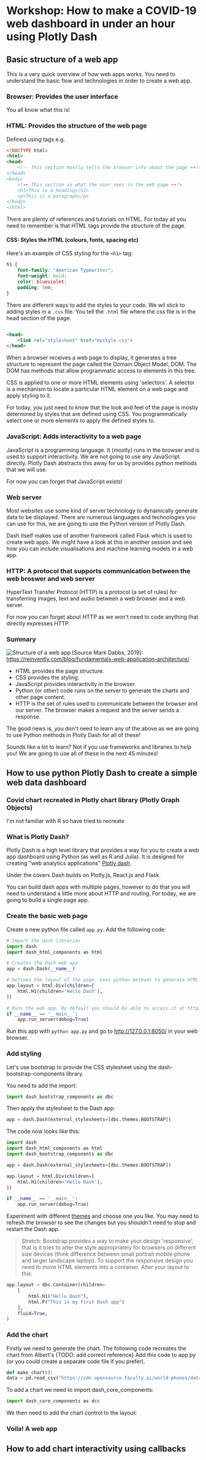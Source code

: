 # Workshop: How to make a COVID-19 web dashboard in under an hour using Plotly Dash

## Basic structure of a web app

This is a very quick overview of how web apps works. You need to understand the basic flow and technologies in order to
create a web app.

### Browser: Provides the user interface

You all know what this is!

### HTML: Provides the structure of the web page

Defined using tags e.g.

```html
<!DOCTYPE html>
<html>
<head>
    <!-- This section mostly tells the browser info about the page --!>
</head>
<body>
    <!-- This section is what the user sees in the web page --!>
    <h1>This is a heading</h1>
    <p>This is a paragraph</p>
</body>
</html>
```

There are plenty of references and tutorials on HTML. For today all you need to remember is that HTML tags provide the
structure of the page.

#### CSS: Styles the HTML (colours, fonts, spacing etc)

Here's an example of CSS styling for the ```<h1>``` tag:

```css
h1 {
    font-family: "American Typewriter";
    font-weight: bold;
    color: blueviolet;
    padding: 5em;
}
```

There are different ways to add the styles to your code. We wil stick to adding styles in a `.css` file. You tell
the `.html` file where the css file is in the head section of the page.

```html

<head>
    <link rel="stylesheet" href="mystyle.css">
</head>
```

When a browser receives a web page to display, it generates a tree structure to represent the page called the Domain
Object Model, DOM. The DOM has methods that allow programmatic access to elements in this tree.

CSS is applied to one or more HTML elements using 'selectors'. A selector is a mechanism to locate a particular HTML
element on a web page and apply styling to it.

For today, you just need to know that the look and feel of the page is mostly determined by styles that are defined
using CSS. You programmatically select one or more elements to apply the defined styles to.

### JavaScript: Adds interactivity to a web page

JavaScript is a programming language. It (mostly) runs in the browser and is used to support interactivity. We are not
going to use any JavaScript directly. Plotly Dash abstracts this away for us by provides python methods that we will
use.

For now you can forget that JavaScript exists!

### Web server

Most websites use some kind of server technology to dynamically generate data to be displayed. There are numerous
languages and technologies you can use for this, we are going to use the Python version of Plotly Dash. 

Dash itself makes use of another framework called Flask which is used to create web apps. We might have
a look at this in another session and see how you can include visualisations and machine learning models in a web app.

### HTTP: A protocol that supports communication between the web broswer and web server

HyperText Transfer Protocol (HTTP) is a protocol (a set of rules) for transferring images, text and audio between a web
browser and a web server.

For now you can forget about HTTP as we won't need to code anything that directly expresses HTTP.

### Summary

![Structure of a web app](web_app.jpeg)
[Source Mark Dabbs, 2019]: https://reinvently.com/blog/fundamentals-web-application-architecture/

- HTML provides the page structure.
- CSS provides the styling.
- JavaScript provides interactivity in the browser.
- Python (or other) code runs on the server to generate the charts and other page content.
- HTTP is the set of rules used to communicate between the browser and our server. The browser makes a request and the server sends a
  response.

The good news is, you don't need to learn any of the above as we are going to use Python methods in Plotly Dash for all
of these!

Sounds like a lot to learn? Not if you use frameworks and libraries to help you! We are going to use all of these in the
next 45 minutes!

## How to use python Plotly Dash to create a simple web data dashboard

### Covid chart recreated in Plotly chart library (Plotly Graph Objects)
I'm not familiar with R so have tried to recreate 

### What is Plotly Dash?

Plotly Dash is a high level library that provides a way for you to create a web app dashboard using Python (as well as R
and Julia). It is designed for creating "web analytics applications" [Plotly dash](https://dash.plotly.com/introduction).

Under the covers Dash builds on Plotly.js, React.js and Flask.

You can build dash apps with multiple pages, however to do that you will need to understand a little more about HTTP 
and routing. For today, we are going to build a single page app.

### Create the basic web page
Create a new python file called `app.py`.
Add the following code:
```python
# Import the dash libraries
import dash
import dash_html_components as html

# Creates the Dash web app
app = dash.Dash(__name__)

# Defines the layout of the page. Uses python methods to generate HTML.
app.layout = html.Div(children=[
    html.H1(children='Hello Dash'),
])

# Runs the web app. By default you should be able to access it at http://127.0.0.1:8050/ in a web browser
if __name__ == '__main__':
    app.run_server(debug=True)
```

Run this app with `python app.py` and go to http://127.0.0.1:8050/ in your web browser.

### Add styling
Let's use bootstrap to provide the CSS stylesheet using the dash-bootstrap-components library.

You need to add the import:
```python
import dash_bootstrap_components as dbc
```

Then apply the stylesheet to the Dash app:
```python
app = dash.Dash(external_stylesheets=[dbc.themes.BOOTSTRAP])
```

The code now looks like this:
```python
import dash
import dash_html_components as html
import dash_bootstrap_components as dbc

app = dash.Dash(external_stylesheets=[dbc.themes.BOOTSTRAP])

app.layout = html.Div(children=[
    html.H1(children='Hello Dash'),
])

if __name__ == '__main__':
    app.run_server(debug=True)
```

Experiment with different [themes](https://dash-bootstrap-components.opensource.faculty.ai/docs/themes/) and choose one 
you like. You may need to refresh the browser to see the changes but you shouldn't need to stop and restart the Dash app.

> Stretch:
Bootstrap provides a way to make your design 'responsive', that is it tries to alter the style appropriately for 
browsers on different size devices (think difference between small portrait mobile phone and larger landscape laptop).
To support the responsive design you need to move HTML elements into a container.
Alter your layout to this:
```python
app.layout = dbc.Container(children=
    [
        html.H1("Hello Dash"),
        html.P("This is my first Dash app")
    ],
    fluid=True,
)
```

### Add the chart
Firstly we need to generate the chart. The following code recreates the chart from Albert's {TODO: add correct reference}
Add this code to app.py (or you could create a separate code file if you prefer).
```python
def make_chart():
data = pd.read_csv("https://cdn.opensource.faculty.ai/world-phones/data.csv")
```


To add a chart we need to import dash_core_components:
```python
import dash_core_components as dcc
```

We then need to add the chart control to the layout:


### Voila! A web app

## How to add chart interactivity using callbacks

